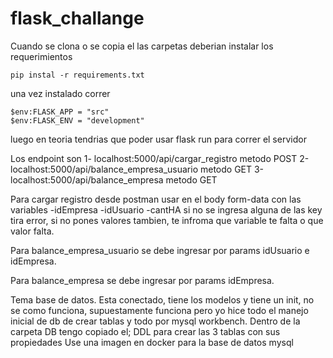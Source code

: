 # flask_challange
Cuando se clona o se copia el las carpetas deberian instalar los requerimientos
```
pip instal -r requirements.txt
```

una vez instalado correr 
```
$env:FLASK_APP = "src"       
$env:FLASK_ENV = "development"
```
luego en teoria tendrias que poder usar flask run para correr el servidor


Los endpoint son 
1- localhost:5000/api/cargar_registro metodo POST
2-localhost:5000/api/balance_empresa_usuario  metodo GET
3-localhost:5000/api/balance_empresa metodo GET

Para cargar registro desde postman usar en el body form-data con las variables 
  -idEmpresa
  -idUsuario
  -cantHA
 si no se ingresa alguna de las key tira error, si no pones valores tambien, te infroma que variable te falta o que valor falta.
 
Para balance_empresa_usuario se debe ingresar por params idUsuario e idEmpresa.
 
Para balance_empresa se debe ingresar por params idEmpresa.

Tema base de datos. Esta conectado, tiene los modelos y tiene un init, no se como funciona, supuestamente funciona pero yo hice todo el manejo inicial de db de crear tablas y todo por mysql workbench. Dentro de la carpeta DB tengo copiado el; DDL para crear las 3 tablas con sus propiedades
Use una imagen en  docker para la base de datos mysql
